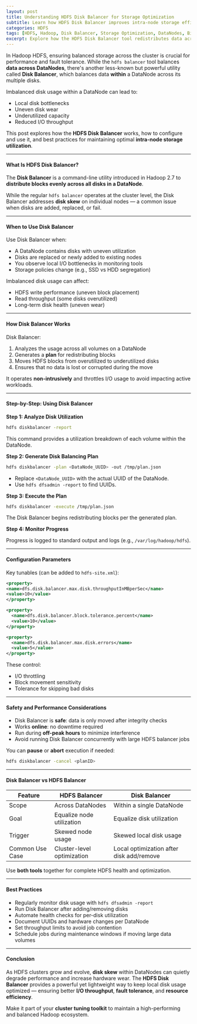 ```yaml
---
layout: post
title: Understanding HDFS Disk Balancer for Storage Optimization
subtitle: Learn how HDFS Disk Balancer improves intra-node storage efficiency and eliminates disk skew
categories: HDFS
tags: [HDFS, Hadoop, Disk Balancer, Storage Optimization, DataNodes, Big Data, Cluster Management]
excerpt: Explore how the HDFS Disk Balancer tool redistributes data across disks within a DataNode to improve utilization, performance, and hardware lifespan in Hadoop clusters.
---
```

In Hadoop HDFS, ensuring balanced storage across the cluster is crucial for performance and fault tolerance. While the `hdfs balancer` tool balances **data across DataNodes**, there's another less-known but powerful utility called **Disk Balancer**, which balances data **within** a DataNode across its multiple disks.

Imbalanced disk usage within a DataNode can lead to:
- Local disk bottlenecks
- Uneven disk wear
- Underutilized capacity
- Reduced I/O throughput

This post explores how the **HDFS Disk Balancer** works, how to configure and use it, and best practices for maintaining optimal **intra-node storage utilization**.

---

#### What Is HDFS Disk Balancer?

The **Disk Balancer** is a command-line utility introduced in Hadoop 2.7 to **distribute blocks evenly across all disks in a DataNode**.

While the regular `hdfs balancer` operates at the cluster level, the Disk Balancer addresses **disk skew** on individual nodes — a common issue when disks are added, replaced, or fail.

---

#### When to Use Disk Balancer

Use Disk Balancer when:
- A DataNode contains disks with uneven utilization
- Disks are replaced or newly added to existing nodes
- You observe local I/O bottlenecks in monitoring tools
- Storage policies change (e.g., SSD vs HDD segregation)

Imbalanced disk usage can affect:
- HDFS write performance (uneven block placement)
- Read throughput (some disks overutilized)
- Long-term disk health (uneven wear)

---

#### How Disk Balancer Works

Disk Balancer:
1. Analyzes the usage across all volumes on a DataNode
2. Generates a **plan** for redistributing blocks
3. Moves HDFS blocks from overutilized to underutilized disks
4. Ensures that no data is lost or corrupted during the move

It operates **non-intrusively** and throttles I/O usage to avoid impacting active workloads.

---

#### Step-by-Step: Using Disk Balancer

**Step 1: Analyze Disk Utilization**

```bash
hdfs diskbalancer -report
```

This command provides a utilization breakdown of each volume within the DataNode.

**Step 2: Generate Disk Balancing Plan**

```bash
hdfs diskbalancer -plan <DataNode_UUID> -out /tmp/plan.json
```

- Replace `<DataNode_UUID>` with the actual UUID of the DataNode.
- Use `hdfs dfsadmin -report` to find UUIDs.

**Step 3: Execute the Plan**

```bash
hdfs diskbalancer -execute /tmp/plan.json
```

The Disk Balancer begins redistributing blocks per the generated plan.

**Step 4: Monitor Progress**

Progress is logged to standard output and logs (e.g., `/var/log/hadoop/hdfs`).

---

#### Configuration Parameters

Key tunables (can be added to `hdfs-site.xml`):

```xml
<property>
<name>dfs.disk.balancer.max.disk.throughputInMBperSec</name>
<value>10</value>
</property>

<property>
  <name>dfs.disk.balancer.block.tolerance.percent</name>
  <value>10</value>
</property>

<property>
  <name>dfs.disk.balancer.max.disk.errors</name>
  <value>5</value>
</property>
```

These control:
- I/O throttling
- Block movement sensitivity
- Tolerance for skipping bad disks

---

#### Safety and Performance Considerations

- Disk Balancer is **safe**: data is only moved after integrity checks
- Works **online**: no downtime required
- Run during **off-peak hours** to minimize interference
- Avoid running Disk Balancer concurrently with large HDFS balancer jobs

You can **pause** or **abort** execution if needed:

```bash
hdfs diskbalancer -cancel <planID>
```

---

#### Disk Balancer vs HDFS Balancer

| Feature                  | HDFS Balancer              | Disk Balancer                      |
|--------------------------|----------------------------|------------------------------------|
| Scope                    | Across DataNodes           | Within a single DataNode           |
| Goal                     | Equalize node utilization  | Equalize disk utilization          |
| Trigger                  | Skewed node usage          | Skewed local disk usage            |
| Common Use Case          | Cluster-level optimization | Local optimization after disk add/remove |

Use **both tools** together for complete HDFS health and optimization.

---

#### Best Practices

- Regularly monitor disk usage with `hdfs dfsadmin -report`
- Run Disk Balancer after adding/removing disks
- Automate health checks for per-disk utilization
- Document UUIDs and hardware changes per DataNode
- Set throughput limits to avoid job contention
- Schedule jobs during maintenance windows if moving large data volumes

---

#### Conclusion

As HDFS clusters grow and evolve, **disk skew** within DataNodes can quietly degrade performance and increase hardware wear. The **HDFS Disk Balancer** provides a powerful yet lightweight way to keep local disk usage optimized — ensuring better **I/O throughput**, **fault tolerance**, and **resource efficiency**.

Make it part of your **cluster tuning toolkit** to maintain a high-performing and balanced Hadoop ecosystem.
